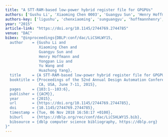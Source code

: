 ```yaml
---
title: "A STT-RAM-based low-power hybrid register file for GPGPUs"
authors: ['Gushu Li', 'Xiaoming Chen 0003', 'Guangyu Sun', 'Henry Hoffmann', 'Yongpan Liu', 'Yu Wang 0002', 'Huazhong Yang']
authors-key: ['ligushu', 'chenxiaoming', 'sunguangyu', 'hoffmannhenry', 'liuyongpan', 'wangyu', 'yanghuazhong']
year: "2015"
article-link: "https://doi.org/10.1145/2744769.2744785"
venue: "DAC"
bibex: "@inproceedings{DBLP:conf/dac/LiCSHLWY15,
  author    = {Gushu Li and
               Xiaoming Chen and
               Guangyu Sun and
               Henry Hoffmann and
               Yongpan Liu and
               Yu Wang and
               Huazhong Yang},
  title     = {A STT-RAM-based low-power hybrid register file for GPGPUs},
  booktitle = {Proceedings of the 52nd Annual Design Automation Conference, San Francisco,
               CA, USA, June 7-11, 2015},
  pages     = {103:1--103:6},
  publisher = {{ACM}},
  year      = {2015},
  url       = {https://doi.org/10.1145/2744769.2744785},
  doi       = {10.1145/2744769.2744785},
  timestamp = {Tue, 06 Nov 2018 16:58:17 +0100},
  biburl    = {https://dblp.org/rec/conf/dac/LiCSHLWY15.bib},
  bibsource = {dblp computer science bibliography, https://dblp.org}
}"
---
```

